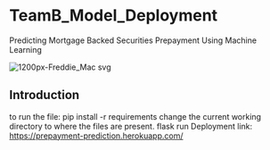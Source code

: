 # TeamB_Model_Deployment
Predicting Mortgage Backed Securities Prepayment Using Machine Learning

![1200px-Freddie_Mac svg](https://user-images.githubusercontent.com/78646864/136017729-8b90fe01-9fdc-4840-8887-b271c266e51c.png)



## Introduction
to run the file:
pip install -r requirements
change the current working directory to where the files are present.
flask run
Deployment link: https://prepayment-prediction.herokuapp.com/
